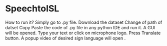 # SpeechtoISL

How to run it?
Simply go to .py file.
Download the dataset
Change of path of datset
Copy Paste the code of .py file in any python IDE and run it.
A GUI will be opened.
Type your text or click on microphone logo.
Press Translate button.
A popup video of desired sign language will open .
